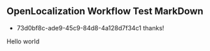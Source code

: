 ## OpenLocalization Workflow Test MarkDown
* 73d0bf8c-ade9-45c9-84d8-4a128d7f34c1 
thanks!

Hello world